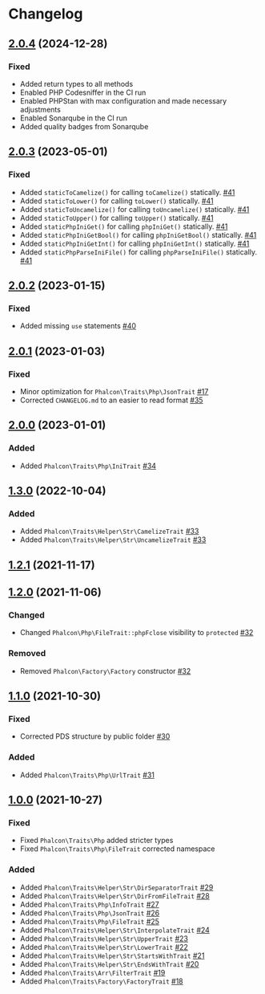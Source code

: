 # Changelog

## [2.0.4](https://github.com/phalcon/traits/releases/tag/2.0.4) (2024-12-28)


### Fixed

-   Added return types to all methods
-   Enabled PHP Codesniffer in the CI run
-   Enabled PHPStan with max configuration and made necessary adjustments
-   Enabled Sonarqube in the CI run
-   Added quality badges from Sonarqube

## [2.0.3](https://github.com/phalcon/traits/releases/tag/2.0.3) (2023-05-01)

### Fixed

-   Added `staticToCamelize()` for calling `toCamelize()` statically. [#41](https://github.com/phalcon/traits/pull/41)
-   Added `staticToLower()` for calling `toLower()` statically. [#41](https://github.com/phalcon/traits/pull/41)
-   Added `staticToUncamelize()` for calling `toUncamelize()` statically. [#41](https://github.com/phalcon/traits/pull/41)
-   Added `staticToUpper()` for calling `toUpper()` statically. [#41](https://github.com/phalcon/traits/pull/41)
-   Added `staticPhpIniGet()` for calling `phpIniGet()` statically. [#41](https://github.com/phalcon/traits/pull/41)
-   Added `staticPhpIniGetBool()` for calling `phpIniGetBool()` statically. [#41](https://github.com/phalcon/traits/pull/41)
-   Added `staticPhpIniGetInt()` for calling `phpIniGetInt()` statically. [#41](https://github.com/phalcon/traits/pull/41)
-   Added `staticPhpParseIniFile()` for calling `phpParseIniFile()` statically. [#41](https://github.com/phalcon/traits/pull/41)

## [2.0.2](https://github.com/phalcon/traits/releases/tag/2.0.2) (2023-01-15)

### Fixed

-   Added missing `use` statements [#40](https://github.com/phalcon/traits/pull/40)

## [2.0.1](https://github.com/phalcon/traits/releases/tag/2.0.1) (2023-01-03)

### Fixed

-   Minor optimization for `Phalcon\Traits\Php\JsonTrait` [#17](https://github.com/phalcon/traits/pull/17)
-   Corrected `CHANGELOG.md` to an easier to read format [#35](https://github.com/phalcon/traits/issues/35)

## [2.0.0](https://github.com/phalcon/traits/releases/tag/2.0.0) (2023-01-01)

### Added
 
-   Added `Phalcon\Traits\Php\IniTrait` [#34](https://github.com/phalcon/traits/issues/34)

## [1.3.0](https://github.com/phalcon/traits/releases/tag/1.3.0) (2022-10-04)

### Added

-   Added `Phalcon\Traits\Helper\Str\CamelizeTrait` [#33](https://github.com/phalcon/traits/issues/33)
-   Added `Phalcon\Traits\Helper\Str\UncamelizeTrait` [#33](https://github.com/phalcon/traits/issues/33)

## [1.2.1](https://github.com/phalcon/traits/releases/tag/1.2.1) (2021-11-17)

## [1.2.0](https://github.com/phalcon/traits/releases/tag/1.2.0) (2021-11-06)

### Changed

-   Changed `Phalcon\Php\FileTrait::phpFclose` visibility to `protected` [#32](https://github.com/phalcon/traits/issues/32)

### Removed

-   Removed `Phalcon\Factory\Factory` constructor [#32](https://github.com/phalcon/traits/issues/32)

## [1.1.0](https://github.com/phalcon/traits/releases/tag/1.1.0) (2021-10-30)

### Fixed

-   Corrected PDS structure by public folder [#30](https://github.com/phalcon/traits/issues/30)

### Added

-   Added `Phalcon\Traits\Php\UrlTrait` [#31](https://github.com/phalcon/traits/issues/31)

## [1.0.0](https://github.com/phalcon/traits/releases/tag/1.0.0) (2021-10-27)

### Fixed

-   Fixed `Phalcon\Traits\Php` added stricter types
-   Fixed `Phalcon\Traits\Php\FileTrait` corrected namespace

### Added

-   Added `Phalcon\Traits\Helper\Str\DirSeparatorTrait` [#29](https://github.com/phalcon/traits/issues/29)
-   Added `Phalcon\Traits\Helper\Str\DirFromFileTrait` [#28](https://github.com/phalcon/traits/issues/28)
-   Added `Phalcon\Traits\Php\InfoTrait` [#27](https://github.com/phalcon/traits/issues/27)
-   Added `Phalcon\Traits\Php\JsonTrait` [#26](https://github.com/phalcon/traits/issues/26)
-   Added `Phalcon\Traits\Php\FileTrait` [#25](https://github.com/phalcon/traits/issues/25)
-   Added `Phalcon\Traits\Helper\Str\InterpolateTrait` [#24](https://github.com/phalcon/traits/issues/24)
-   Added `Phalcon\Traits\Helper\Str\UpperTrait` [#23](https://github.com/phalcon/traits/issues/23)
-   Added `Phalcon\Traits\Helper\Str\LowerTrait` [#22](https://github.com/phalcon/traits/issues/22)
-   Added `Phalcon\Traits\Helper\Str\StartsWithTrait` [#21](https://github.com/phalcon/traits/issues/21)
-   Added `Phalcon\Traits\Helper\Str\EndsWithTrait` [#20](https://github.com/phalcon/traits/issues/20)
-   Added `Phalcon\Traits\Arr\FilterTrait` [#19](https://github.com/phalcon/traits/issues/19)
-   Added `Phalcon\Traits\Factory\FactoryTrait` [#18](https://github.com/phalcon/traits/issues/18)
